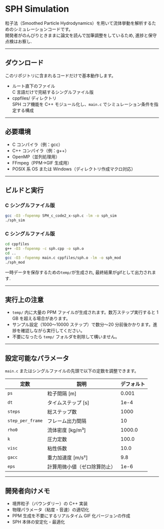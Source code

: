 # SPH Simulation

粒子法（Smoothed Particle Hydrodynamics）を用いて流体挙動を解析するためのシミュレーションコードです。  
開発者がのんびりときままに論文を読んで加筆調整をしているため, 進捗と保守点検はお察し.

---

## ダウンロード

このリポジトリに含まれるコードだけで基本動作します。

- ルート直下のファイル  
  C 言語だけで完結するシングルファイル版  
- cppfiles/ ディレクトリ  
  SPH コア機能を C++ モジュール化し、`main.c` でシミュレーション条件を指定する構成  

---


## 必要環境

- C コンパイラ（例：gcc）  
- C++ コンパイラ（例：g++）  
- OpenMP（並列処理用）  
- FFmpeg（PPM→GIF 生成用）  
- POSIX 系 OS または Windows（ディレクトリ作成マクロ対応）  

---

## ビルドと実行

### C シングルファイル版

```bash
gcc -O3 -fopenmp SPH_c_code2_x-sph.c -lm -o sph_sim
./sph_sim
```

### C シングルファイル版

```bash
cd cppfiles
g++ -O3 -fopenmp -c sph.cpp -o sph.o
cd ..
gcc -O3 -fopenmp main.c cppfiles/sph.o -lm -o sph_mod
./sph_mod
```

一時データを保存するための`temp/`が生成され, 最終結果がgifとして出力されます.

---
## 実行上の注意

- `temp/` 内に大量の PPM ファイルが生成されます。数万ステップ実行すると 1 GB を超える場合があります。
- サンプル設定（1000～10000 ステップ）で数分～20 分前後かかります。進捗を確認しながら実行してください。
- 不要になったら `temp/` フォルダを削除して構いません。

---
## 設定可能なパラメータ

`main.c` またはシングルファイルの先頭で以下の定数を調整できます。

| 定数                  | 説明                                | デフォルト     |
|---------------------|-----------------------------------|------------|
| `ps`                | 粒子間隔 [m]                         | 0.001      |
| `dt`                | タイムステップ [s]                   | 1e-4       |
| `steps`             | 総ステップ数                          | 1000       |
| `step_per_frame`    | フレーム出力間隔                      | 10         |
| `rho0`              | 流体密度 [kg/m³]                     | 1000.0     |
| `k`                 | 圧力定数                              | 100.0      |
| `visc`              | 粘性係数                              | 10.0       |
| `gacc`              | 重力加速度 [m/s²]                     | 9.8        |
| `eps`               | 計算用微小値（ゼロ除算防止）            | 1e-6       |

---
## 開発者向けメモ

- 境界粒子（バウンダリー）の C++ 実装  
- 物理パラメータ（粘度・音速）の適切化  
- PPM 生成を不要にするリアルタイム GIF 化バージョンの作成  
- SPH 本体の安定化・最適化  
